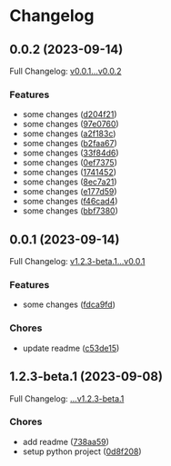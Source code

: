 # Changelog

## 0.0.2 (2023-09-14)

Full Changelog: [v0.0.1...v0.0.2](https://github.com/DefinitelyATestOrg/sdk-python/compare/v0.0.1...v0.0.2)

### Features

* some changes ([d204f21](https://github.com/DefinitelyATestOrg/sdk-python/commit/d204f218bbd2afbb70311ebefa2adc5e09c2639b))
* some changes ([97e0760](https://github.com/DefinitelyATestOrg/sdk-python/commit/97e0760c03a61092e87439af7bc82f5e3cd556df))
* some changes ([a2f183c](https://github.com/DefinitelyATestOrg/sdk-python/commit/a2f183ce86de42312a62ff4977c388ca74d1be13))
* some changes ([b2faa67](https://github.com/DefinitelyATestOrg/sdk-python/commit/b2faa67955a5feb4a0d0990664315f171d85bc2e))
* some changes ([33f84d6](https://github.com/DefinitelyATestOrg/sdk-python/commit/33f84d6b652251af425a4132c6b55ebf294c98e2))
* some changes ([0ef7375](https://github.com/DefinitelyATestOrg/sdk-python/commit/0ef73753561982d6d491ee2a148ad273185aa42b))
* some changes ([1741452](https://github.com/DefinitelyATestOrg/sdk-python/commit/1741452fb855d756290b624532579e2045903bc7))
* some changes ([8ec7a21](https://github.com/DefinitelyATestOrg/sdk-python/commit/8ec7a216b628bd74e6a1b6877333ed5e73e84f21))
* some changes ([e177d59](https://github.com/DefinitelyATestOrg/sdk-python/commit/e177d59706b9d58fcc1d2ac8bcf54ded52976246))
* some changes ([f46cad4](https://github.com/DefinitelyATestOrg/sdk-python/commit/f46cad47586bce6f47b9182620d632d06afd8a4b))
* some changes ([bbf7380](https://github.com/DefinitelyATestOrg/sdk-python/commit/bbf7380731bee6872e56ae279f21983c372aec3f))

## 0.0.1 (2023-09-14)

Full Changelog: [v1.2.3-beta.1...v0.0.1](https://github.com/DefinitelyATestOrg/sdk-python/compare/v1.2.3-beta.1...v0.0.1)

### Features

* some changes ([fdca9fd](https://github.com/DefinitelyATestOrg/sdk-python/commit/fdca9fd8a591680703f734db51807d4d9ddf9c92))


### Chores

* update readme ([c53de15](https://github.com/DefinitelyATestOrg/sdk-python/commit/c53de1524b8d68bd98d55ce48a17b735061bb24d))

## 1.2.3-beta.1 (2023-09-08)

Full Changelog: [...v1.2.3-beta.1](https://github.com/DefinitelyATestOrg/sdk-python/compare/...v1.2.3-beta.1)

### Chores

* add readme ([738aa59](https://github.com/DefinitelyATestOrg/sdk-python/commit/738aa5985f450499e76b37b7d333f08b4a071bab))
* setup python project ([0d8f208](https://github.com/DefinitelyATestOrg/sdk-python/commit/0d8f2080a44aa8ac1694fd9a27bac4391e5a4cb1))
